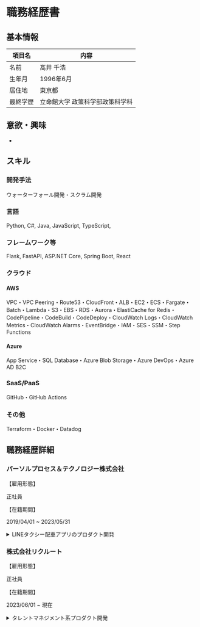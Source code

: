 # 職務経歴書

## 基本情報

|項目名|内容|
|---|---|
|名前|髙井 千浩|
|生年月|1996年6月|
|居住地|東京都|
|最終学歴|立命館大学 政策科学部政策科学科|

## 意欲・興味

- 

## スキル

### 開発手法

ウォーターフォール開発・スクラム開発

### 言語

Python, C#, Java, JavaScript, TypeScript, 

### フレームワーク等

Flask, FastAPI, ASP.NET Core, Spring Boot, React

### クラウド

#### AWS

VPC・VPC Peering・Route53・CloudFront・ALB・EC2・ECS・Fargate・Batch・Lambda・S3・EBS・RDS・Aurora・ElastiCache for Redis・CodePipeline・CodeBuild・CodeDeploy・CloudWatch Logs・CloudWatch Metrics・CloudWatch Alarms・EventBridge・IAM・SES・SSM・Step Functions

#### Azure

App Service・SQL Database・Azure Blob Storage・Azure DevOps・Azure AD B2C

### SaaS/PaaS

GitHub・GitHub Actions

### その他

Terraform・Docker・Datadog

## 職務経歴詳細

### パーソルプロセス＆テクノロジー株式会社

【雇用形態】

正社員

【在籍期間】

2019/04/01 ~ 2023/05/31

<details>
<summary>LINEタクシー配車アプリのプロダクト開発</summary>

#### プロジェクトカテゴリ

webサービス/自社プロダクト

#### 担当工程

要件定義・設計・コーディング・テスト

#### 経験した職種・役割

バックエンド・インフラ

#### 使用技術

Python・FastAPI・SQLAlchemy・Alembic・Docker・Terraform・Azure Web Apps・Azure SQL Database・GitHub Actions

#### チーム編成

- PM x 人
- バックエンドエンジニア x 人
- フロントエンドエンジニア x 人

#### プロジェクト概要

XXX

#### 担当

XXX

#### 課題

XXX

#### 取り組み/解決策

XXX

#### 成果

XXX

</details>

### 株式会社リクルート

【雇用形態】

正社員

【在籍期間】

2023/06/01 ~ 現在

<details>
<summary>タレントマネジメント系プロダクト開発</summary>

#### プロジェクトカテゴリ

webサービス/自社プロダクト

#### 担当工程

要件定義・設計・コーディング・テスト

#### 経験した職種・役割

PL・テックリード・インフラ

#### 使用技術

Java・Spring Boot・React・Python・Flask・SQLAlchemy・Flyway・VPC・VPC Peering・Route53・ALB・EC2・ECS・Fargate・Batch・Lambda・S3・EBS・RDS・Aurora・ElastiCache for Redis・CodePipeline・CodeBuild・CodeDeploy・CloudWatch Logs・CloudWatch Metrics・CloudWatch Alarms・EventBridge・IAM・SES・SSM・Step Functions・Docker・Terraform・GitHub Enterprise・GitHub Actions・Rundeck・Embulk

#### チーム編成

- PM x 人
- バックエンドエンジニア x 人
- フロントエンドエンジニア x 人

#### プロジェクト概要

XXX

#### 担当

XXX

#### 課題

XXX

#### 取り組み/解決策

XXX

#### 成果

XXX

</details>